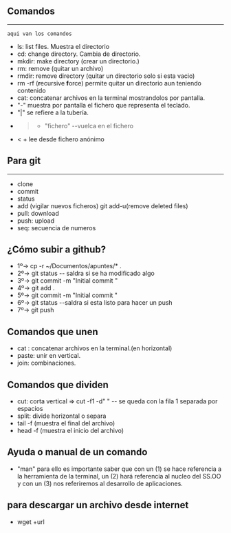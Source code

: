 
 ## Comandos 
 -----------------------------
 ```
 aqui van los comandos 

 ```
 - ls: list files. Muestra el directorio
 - cd: change directory. Cambia de directorio.
 - mkdir: make directory (crear un directorio.)
 - rm: remove (quitar un archivo)
 - rmdir: remove directory (quitar un directorio solo si esta vacio)
 - rm -rf (**r**ecursive **f**orce) permite quitar un directorio aun teniendo contenido 
 - cat: concatenar archivos en la terminal mostrandolos por pantalla.
 - "-" muestra por pantalla el fichero que representa el teclado. 
 - "|" se refiere a la tubería.  
 - > + "fichero" --vuelca en el fichero 
 - < + lee desde fichero anónimo

## Para git
-----------------------------

- clone
- commit
- status
- add (vigilar nuevos ficheros)
 git add-u(remove deleted files)
 - pull: download 
 - push: upload 
 - seq: secuencia de numeros 

 ## ¿Cómo subir a github?  

 - 1º->  cp -r ~/Documentos/apuntes/* .
 - 2º->  git status -- saldra si se ha modificado algo
 - 3º->  git commit -m "Initial commit "
 - 4º->  git add .
 - 5º->  git commit -m "Initial commit "
 - 6º->  git status --saldra si esta listo para hacer un push 
 - 7º->  git push


 ## Comandos que unen

 - cat : concatenar archivos en la terminal.(en horizontal)
 - paste: unir en vertical.
 - join: combinaciones. 

 ## Comandos que dividen

 - cut: corta vertical => cut -f1 -d" " -- se queda con la fila 1 separada por espacios
 - split: divide horizontal o separa 
 - tail -f (muestra el final del archivo)
 - head -f (muestra el inicio del archivo)



## Ayuda o manual de un comando 
 - "man" para ello es importante saber que con un (1) se hace referencia a la herramienta de la terminal, un (2) hará referencia al nucleo del SS.OO y con un (3) nos referiremos al desarrollo de aplicaciones.

 ## para descargar un archivo desde internet 

 - wget +url  
 


